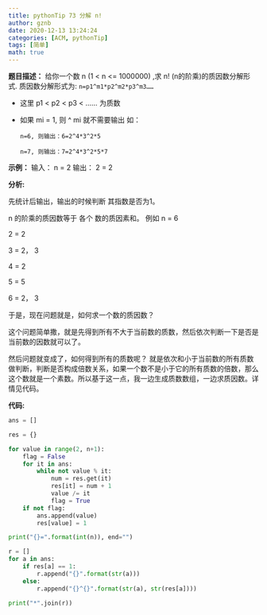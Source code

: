 ```yaml
---
title: pythonTip 73 分解 n!
author: gznb
date: 2020-12-13 13:24:24
categories: [ACM, pythonTip]
tags: [简单]
math: true
---
```


**题目描述：**
给你一个数 n (1 < n <= 1000000) ,求 n! (n的阶乘)的质因数分解形式.
质因数分解形式为:
`n=p1^m1*p2^m2*p3^m3……`

* 这里 p1 < p2 < p3 < …… 为质数

* 如果 mi = 1, 则   ^ mi   就不需要输出 
如：
  
  `n=6, 则输出：6=2^4*3^2*5`
  
   `n=7, 则输出：7=2^4*3^2*5*7`
  
  

**示例：**
输入： n = 2
输出： 2 = 2





**分析:**

先统计后输出，输出的时候判断 其指数是否为1。

n 的阶乘的质因数等于 各个 数的质因素和。 例如 n = 6

2 = 2

3 = 2， 3

4 = 2

5 = 5

6 = 2， 3

于是，现在问题就是，如何求一个数的质因数？ 

这个问题简单撒，就是先得到所有不大于当前数的质数，然后依次判断一下是否是当前数的因数就可以了。

然后问题就变成了，如何得到所有的质数呢？ 就是依次和小于当前数的所有质数做判断，判断是否构成倍数关系，如果一个数不是小于它的所有质数的倍数，那么这个数就是一个素数。所以基于这一点，我一边生成质数数组，一边求质因数。详情见代码。



**代码:**
```python
ans = []

res = {}

for value in range(2, n+1):
    flag = False
    for it in ans:
        while not value % it:
            num = res.get(it)
            res[it] = num + 1
            value /= it
            flag = True
    if not flag:
        ans.append(value)
        res[value] = 1

print("{}=".format(int(n)), end="")

r = []
for a in ans:
    if res[a] == 1:
        r.append("{}".format(str(a)))
    else:
        r.append("{}^{}".format(str(a), str(res[a])))

print("*".join(r))
```
